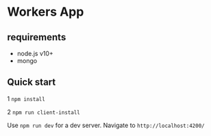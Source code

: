 # Workers App

## requirements

* node.js v10+
* mongo

## Quick start

1 `npm install`

2 `npm run client-install`

Use `npm run dev` for a dev server. Navigate to `http://localhost:4200/`

